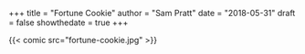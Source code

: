 +++
title = "Fortune Cookie"
author = "Sam Pratt"
date = "2018-05-31"
draft = false
showthedate = true
+++

{{< comic src="fortune-cookie.jpg" >}}
